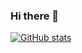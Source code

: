 ### Hi there 👋

[![GitHub stats](https://github-readme-stats.vercel.app/api?username=ALocalDeveloper)](https://github.com/anuraghazra/github-readme-stats)
